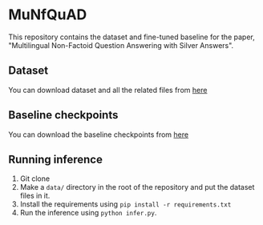 # MuNfQuAD
This repository contains the dataset and fine-tuned baseline for the paper, "Multilingual Non-Factoid Question Answering with Silver Answers".

## Dataset

You can download dataset and all the related files from [here](https://drive.google.com/file/d/1oie7hFnDB4GTKAVwGkctjfGgXjUkBJ0-/view?usp=sharing)

## Baseline checkpoints

You can download the baseline checkpoints from [here](https://drive.google.com/file/d/1hFmi9r-Jqh2AOn0Prew51o2Pys8QgIEi/view?usp=sharing)

## Running inference

1. Git clone
2. Make a ```data/``` directory in the root of the repository and put the dataset files in it.
3. Install the requirements using ```pip install -r requirements.txt```
4. Run the inference using ```python infer.py```.

